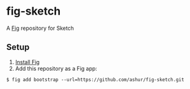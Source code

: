 # fig-sketch

A [Fig][fig] repository for Sketch

## Setup

1. [Install Fig][fig-install]
1. Add this repository as a Fig app:

~~~
$ fig add bootstrap --url=https://github.com/ashur/fig-sketch.git
~~~

[fig]: https://github.com/ashur/fig
[fig-install]: https://github.com/ashur/fig/wiki/getting-started
